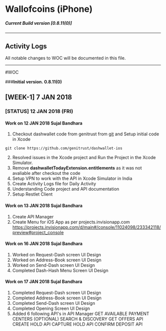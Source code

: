 # Wallofcoins (iPhone)
##### Current Build version [0.8.11(0)]

----
## Activity Logs


All notable changes to WOC will be documented in this file.

----------
#WOC

###**Initial version. 0.8.11(0)**

## [WEEK-1] 7 JAN 2018
### [STATUS] 12 JAN 2018 (FRI)

#### Work on 12 JAN 2018 Sujal Bandhara

1. Checkout dashwallet code from genitrust from
[git](https://github.com/genitrust/dashwallet-ios) and Setup initial code in Xcode
```
git clone https://github.com/genitrust/dashwallet-ios
```
2. Resolved issues in the Xcode project and Run the Project in the Xcode Simulator.
3. Remove **dashwalletTodayExtension.entitlements** as it was not avaliable after checkout the code
4. Setup VPN to work with the API in Xcode Simulator in India
5. Create Activity Logs file for Daily Activity
6. Understanding Code project and API documentation
7. Setup Restlet Client

#### Work on 13 JAN 2018 Sujal Bandhara

1. Create API Manager
2. Create Menu for iOS App as per projects.invisionapp.com
https://projects.invisionapp.com/d/main#/console/11024098/233342118/preview#project_console

#### Work on 16 JAN 2018 Sujal Bandhara

1. Worked on Request-Dash screen UI Design
2. Worked on Address-Book screen UI Design
3. Worked on Send-Dash screen UI Design
4. Completed Dash-Hash Menu Screen UI Design

#### Work on 17 JAN 2018 Sujal Bandhara

1. Completed  Request-Dash screen UI Design
2. Completed  Address-Book screen UI Design
3. Completed  Send-Dash screen UI Design
4. Completed  Opening Screen UI Design
5. Added  6 following API's in API Manager
        GET AVAILABLE PAYMENT CENTERS (OPTIONAL)
        SEARCH & DISCOVERY
        GET OFFERS API
        CREATE HOLD API
        CAPTURE HOLD API
        CONFIRM DEPOSIT API
